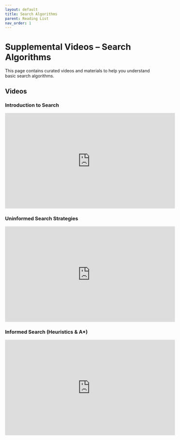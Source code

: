 ```yaml
---
layout: default
title: Search Algorithms
parent: Reading List
nav_order: 1
---
```


# Supplemental Videos – Search Algorithms

This page contains curated videos and materials to help you understand basic search algorithms.

## Videos

### Introduction to Search
<iframe width="560" height="315" src="https://www.youtube.com/embed/example_id_1" title="Introduction to Search" frameborder="0" allowfullscreen></iframe>

### Uninformed Search Strategies
<iframe width="560" height="315" src="https://www.youtube.com/embed/example_id_2" title="Uninformed Search" frameborder="0" allowfullscreen></iframe>

### Informed Search (Heuristics & A*)
<iframe width="560" height="315" src="https://www.youtube.com/embed/example_id_3" title="Informed Search" frameborder="0" allowfullscreen></iframe>
